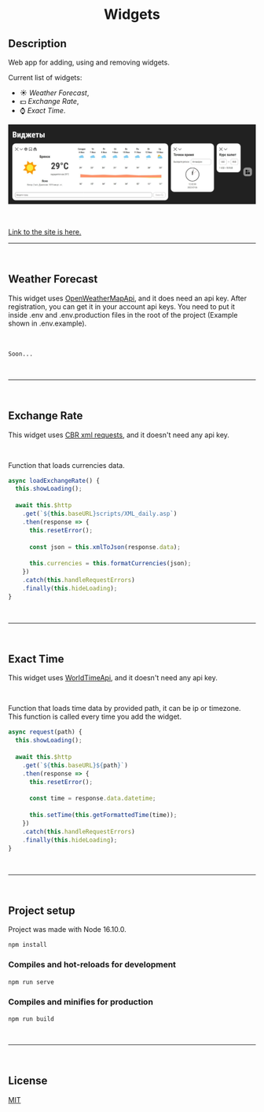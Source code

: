 <h1 align="center">Widgets</h1>

## Description

Web app for adding, using and removing widgets.

Current list of widgets:

- :sunny: *Weather Forecast*,
- :dollar: *Exchange Rate*,
- :watch: *Exact Time*.

![All widgets](main-page.jpeg)

<br>

[Link to the site is here.](https://reliable-raindrop-761a7a.netlify.app/)

___

<br>

## Weather Forecast

This widget uses [OpenWeatherMapApi](https://api.openweathermap.org/),
and it does need an api key. After registration, you can get it
in your account api keys. You need to put it 
inside .env and .env.production files 
in the root of the project 
(Example shown in .env.example).


<br>

```
Soon...
```

<br>

___

<br>

## Exchange Rate

This widget uses [CBR xml requests](https://www.cbr.ru/development/sxml/),
and it doesn't need any api key.

<br>

Function that loads currencies data.

```javascript
async loadExchangeRate() {
  this.showLoading();

  await this.$http
    .get(`${this.baseURL}scripts/XML_daily.asp`)
    .then(response => {
      this.resetError();

      const json = this.xmlToJson(response.data);

      this.currencies = this.formatCurrencies(json);
    })
    .catch(this.handleRequestErrors)
    .finally(this.hideLoading);
}
```

<br>

___

<br>

## Exact Time

This widget uses [WorldTimeApi](https://worldtimeapi.org/),
and it doesn't need any api key.

<br>

Function that loads time data by provided path,
it can be ip or timezone. This function is called
every time you add the widget.

```javascript
async request(path) {
  this.showLoading();

  await this.$http
    .get(`${this.baseURL}${path}`)
    .then(response => {
      this.resetError();

      const time = response.data.datetime;

      this.setTime(this.getFormattedTime(time));
    })
    .catch(this.handleRequestErrors)
    .finally(this.hideLoading);
}
```

<br>

___

<br>

## Project setup

Project was made with Node 16.10.0.

```shell
npm install
```

### Compiles and hot-reloads for development

```shell
npm run serve
```

### Compiles and minifies for production

```shell
npm run build
```

<br>

___

<br>

## License

[MIT](https://opensource.org/licenses/MIT)